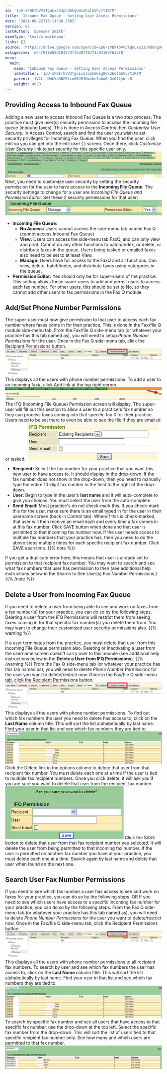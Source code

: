 ```yaml
---
id: '1pU-zPBkTbVV3TguLxs3JphdGkgUUx2hqlb5hv7tIRTM'
title: 'Inbound Fax Queue - Setting User Access Permissions'
date: '2021-06-22T13:11:30.338Z'
version: 62
lastAuthor: 'Spenser Smith'
mimeType: 'text/x-markdown'
links: []
source: 'https://drive.google.com/open?id=1pU-zPBkTbVV3TguLxs3JphdGkgUUx2hqlb5hv7tIRTM'
wikigdrive: 'eb4f9f8e82d104274f4630740771c9319ef63af0'
menu:
  main:
    name: 'Inbound Fax Queue - Setting User Access Permissions'
    identifier: '1pU-zPBkTbVV3TguLxs3JphdGkgUUx2hqlb5hv7tIRTM'
    parent: '1V2Lt_MnbYoDNFBtcoH6JHJKm4he3obo6_GmOlfyW-L8'
    weight: 4620
---
```



## Providing Access to Inbound Fax Queue

Adding a new user to access Inbound Fax Queue is a two step process.
The practice must give user(s) security permission to access the incoming file queue (inbound faxes).
This is done in *Access Control* then *Customize User Security.*
In Access Control, search and find the user you wish to set security privileges for Incoming Fax Queue.
When you find the user, click edit so you can get into the edit user ( ) screen. Once there, click *Customize User Security* link to set security for this specific user only.
![](inbound-fax-queue-setting-user-access-permissions.assets/1000000000000482000000C35045C8E88D8EFBEB.png)
Next, you need to customize user security by setting the security permission for the user to have access to the **Incoming File Queue**. The security settings to change for a user are *Incoming File Queue and Permission Editor.*
Set these 2 security permissions for that user:
![](inbound-fax-queue-setting-user-access-permissions.assets/10000000000002570000003A2960AD5C128758EF.jpg)
* <strong>Incoming File Queue:</strong>
    * <strong>No Access:</strong> Users cannot access the side-menu tab named Fax Q (cannot access Inbound Fax Queue)
    * <strong>View:</strong> Users can access the side-menu tab FaxQ, and can only view and print. Cannot do any other functions to batch/index, or delete, or distribute faxes in the queue. Users being tasked or emailed faxes also need to be set to at least View.
    * <strong>Manage:</strong> Users have full access to the FaxQ and all functions. Can view, delete, batch/index, and distribute faxes using categories in the queue.
* <strong>Permission Editor:</strong> Yes should only be for super-users of the practice. This setting allows these super-users to add and permit users to access each fax number. For other users, this should be set to No, so they cannot add other users to fax permissions in the Fax Q module.

## Add/Set Phone Number Permissions

The super-user must now give permission to that user to access each fax number where faxes come in for their practice. This is done in the Fax/file Q module side-menu tab.
From the Fax/file Q side-menu tab (or whatever your practice has this tab named as), you will need to setup *Phone Number Permissions* for the user.
Once in the Fax Q side-menu tab, click the Recipient Permissions button.
![](inbound-fax-queue-setting-user-access-permissions.assets/1000020100000401000000B0335A929B4E6E3265.png)
This displays all the users with phone number permissions.
To add a user to an incoming fax#, click Add link at the top right corner.
![](inbound-fax-queue-setting-user-access-permissions.assets/10000201000004D80000006A5D197F5B63E663CB.png)
The IFQ (Incoming File Queue) Permission screen will display. The super-user will fill out this section to allow a user to a practice's fax number so they can process faxes coming into that specific fax # for their practice. Users need to be set there to even be able to see the file if they are emailed or tasked.
![](inbound-fax-queue-setting-user-access-permissions.assets/10000201000001A70000007A78702AEED43D0B35.png)
* <strong>Recipient:</strong> Select the fax number for your practice that you want this new user to have access to. It should display in the drop-down. If the fax number does not show in the drop-down, then you need to manually type the entire 10-digit fax number in the field to the right of the drop-down.
* <strong>User:</strong> Begin to type in the user's <strong>last name</strong> and it will auto-complete to give you choices. You must select the user from the auto-complete.
* <strong>Send Email:</strong> Most practice's do not check-mark this. If you check-mark this for the user, make sure there is an email typed in for the user in their username screen (back in Control tab). When/if this is check-marked, that user will then receive an email each and every time a fax comes in at this fax number.
Click SAVE button when done and that user is permitted to that incoming fax number now.
If the user needs access to multiple fax numbers that your practice has, then you need to do the above steps multiple times for each specific recipient fax number. Click SAVE each time.
{{% note %}}

If you get a duplicate error here, this means that user is already set to permission to that recipient fax number. You may want to search and see what fax numbers that user has permission to then (see additional help instructions below in the Search to See User(s) Fax Number Permissions.)
{{% /note %}}

## Delete a User from Incoming Fax Queue

If you need to delete a user from being able to see and work on faxes from a fax number(s) for your practice, you can do so by the following steps. Deleting a user from the IFQ Permissions will restrict them from seeing faxes coming in for that specific fax number(s) you delete them from. You may want to change their customized user security permissions also.
{{% warning %}}

If a user terminates from the practice, you must delete that user from this Incoming File Queue permission also. Deleting or inactivating a user from the username screen doesn't carry over to this module (see additional help instructions below in the **Delete a User from IFQ Permissions**).
{{% /warning %}}
From the Fax Q side-menu tab (or whatever your practice has this tab named as), you will need to delete *Phone Number Permissions* for the user you want to delete/restrict now.
Once in the Fax/file Q side-menu tab, click the Recipient Permissions button.
![](inbound-fax-queue-setting-user-access-permissions.assets/1000020100000401000000B0335A929B4E6E3265.png)
This displays all the users with phone number permissions.
To find out which fax numbers the user you need to delete has access to, click on the **Last Name** column title. This will sort the list alphabetically by last name. Find your user in that list and see which fax numbers they are tied to.
![](inbound-fax-queue-setting-user-access-permissions.assets/1000000000000484000000F01E0BAE24D7DB06FA.png)
Click the Delete link in the options column to delete that user from that recipient fax number. You must delete each one at a time if the user is tied to multiple fax recipient numbers.
Once you click delete, it will ask you if you are sure you want to delete that user from the recipient fax number.
![](inbound-fax-queue-setting-user-access-permissions.assets/100000000000017D000000AAD6686FAE7EF40609.png)
Click the SAVE button to delete that user from that fax recipient number you selected. It will delete the user from being permitted to that incoming fax number. If the user is permitted on another fax number you have at your practice, you must delete each one at a time. Search again by last name and delete that user when found on the next one.

## Search User Fax Number Permissions

If you need to see which fax number a user has access to see and work on faxes for your practice, you can do so by the following steps.
OR
If you need to see which users have access to a specific incoming fax number for your practice, you can do so by the following steps.
From the Fax Q side-menu tab (or whatever your practice has this tab named as), you will need to delete *Phone Number Permissions* for the user you want to delete/restrict now.
Once in the Fax/file Q side-menu tab, click the Recipient Permissions button.
![](inbound-fax-queue-setting-user-access-permissions.assets/1000020100000401000000B0335A929B4E6E3265.png)
This displays all the users with phone number permissions to all recipient fax numbers.
To search by user and see which fax numbers the user has access to, click on the **Last Name** column title. This will sort the list alphabetically by last name. Find your user in that list and see which fax numbers they are tied to.
![](inbound-fax-queue-setting-user-access-permissions.assets/1000000000000484000000F01E0BAE24D7DB06FA.png)
To search by specific fax number and see all users that have access to that specific fax number, use the drop-down at the top left. Select the specific fax number from the drop-down. This will sort the list of users tied to that specific recipient fax number only. See how many and which users are permitted to that fax number.
![](inbound-fax-queue-setting-user-access-permissions.assets/100000000000048D000000AF6E6A0E7EE38DD6FA.png)
